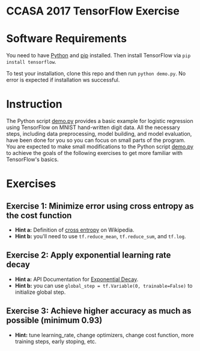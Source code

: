 # CCASA 2017 TensorFlow Exercise

# Software Requirements

You need to have [Python](https://www.python.org/downloads/) and [pip](https://pip.pypa.io/en/stable/installing/) installed. Then install TensorFlow via `pip install tensorflow`. 

To test your installation, clone this repo and then run `python demo.py`. No error is expected if installation ws successful. 

# Instruction

The Python script [demo.py](./demo.py) provides a basic example for logistic regression using TensorFlow on MNIST hand-written digit data. All the necessary steps, including data preprocessing, model building, and model evaluation, have been done for you so you can focus on small parts of the program. You are expected to make small modifications to the Python script [demo.py](./demo.py) to achieve the goals of the following exercises to get more familiar with TensorFlow's basics.

# Exercises

## Exercise 1: Minimize error using cross entropy as the cost function

* **Hint a:** Definition of [cross entropy](https://en.wikipedia.org/wiki/Cross_entropy) on Wikipedia. 
* **Hint b:** you'll need to use `tf.reduce_mean`, `tf.reduce_sum`, and `tf.log`.

## Exercise 2: Apply exponential learning rate decay

* **Hint a:** API Documentation for [Exponential Decay](https://www.tensorflow.org/api_docs/python/tf/train/exponential_decay). 
* **Hint b:** you can use `global_step = tf.Variable(0, trainable=False)` to initialize global step.

## Exercise 3: Achieve higher accuracy as much as possible (minimum 0.93)

* **Hint:** tune learning_rate, change optimizers, change cost function, more training steps, early stoping, etc.
